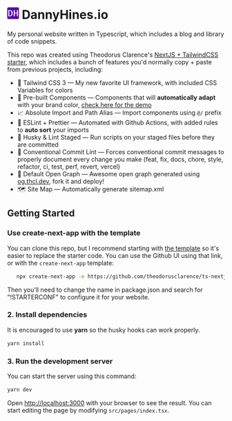   <h1><img alt="logo" src="/public/favicon/favicon-32x32.png" height="27" width="27">   DannyHines.io</h1>

My personal website written in Typescript, which includes a blog and library of code
snippets.

This repo was created using Theodorus Clarence's
[NextJS + TailwindCSS starter](https://www.codefactor.io/repository/github/theodorusclarence/ts-nextjs-tailwind-starter),
which includes a bunch of features you'd normally copy + paste from previous projects,
including:

- 💨 Tailwind CSS 3 — My new favorite UI framework, with included CSS Variables for colors
- 💎 Pre-built Components — Components that will **automatically adapt** with your brand
  color, [check here for the demo](https://tsnext-tw.thcl.dev/components)
- 📈 Absolute Import and Path Alias — Import components using `@/` prefix
- 📏 ESLint + Prettier — Automated with Github Actions, with added rules to **auto sort**
  your imports
- 🐶 Husky & Lint Staged — Run scripts on your staged files before they are committed
- 🤖 Conventional Commit Lint — Forces conventional commit messages to properly document
  every change you make (feat, fix, docs, chore, style, refactor, ci, test, perf, revert,
  vercel)
- 👀 Default Open Graph — Awesome open graph generated using
  [og.thcl.dev](https://github.com/theodorusclarence/og), fork it and deploy!
- 🗺 Site Map — Automatically generate sitemap.xml

## Getting Started

### Use create-next-app with the template

You can clone this repo, but I recommend starting with
[the template](https://www.codefactor.io/repository/github/theodorusclarence/ts-nextjs-tailwind-starter)
so it's easier to replace the starter code. You can use the Github UI using that link, or
with the `create-next-app` template:

```bash
   npx create-next-app -e https://github.com/theodorusclarence/ts-nextjs-tailwind-starter project-name
```

Then you'll need to change the name in package.json and search for "!STARTERCONF" to
configure it for your website.

### 2. Install dependencies

It is encouraged to use **yarn** so the husky hooks can work properly.

```bash
yarn install
```

### 3. Run the development server

You can start the server using this command:

```bash
yarn dev
```

Open [http://localhost:3000](http://localhost:3000) with your browser to see the result. You
can start editing the page by modifying `src/pages/index.tsx`.
